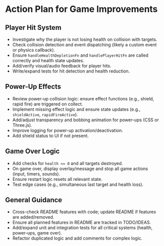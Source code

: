 # Action Plan for Game Improvements

## Player Hit System

- Investigate why the player is not losing health on collision with targets.
- Check collision detection and event dispatching (likely a custom event or physics callback).
- Ensure `handleHealthDepletionFn` and `handlePlayerHitFn` are called correctly and health state updates.
- Add/verify visual/audio feedback for player hits.
- Write/expand tests for hit detection and health reduction.

## Power-Up Effects

- Review power-up collision logic: ensure effect functions (e.g., shield, rapid fire) are triggered on collect.
- Implement missing effect logic and ensure state updates (e.g., `shieldActive`, `rapidFireActive`).
- Add/adjust transparency and bobbing animation for power-ups (CSS or Three.js).
- Improve logging for power-up activation/deactivation.
- Add shield status to UI if not present.

## Game Over Logic

- Add checks for `health <= 0` and all targets destroyed.
- On game over, display overlay/message and stop all game actions (input, timers, sounds).
- Ensure restart logic resets all relevant state.
- Test edge cases (e.g., simultaneous last target and health loss).

## General Guidance

- Cross-check README features with code; update README if features are added/removed.
- Ensure all planned features in README are tracked in TODO/IDEAS.
- Add/expand unit and integration tests for all critical systems (health, power-ups, game over).
- Refactor duplicated logic and add comments for complex logic.
